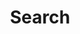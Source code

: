 ---
layout: search
meta_title: Search
meta_description: Search page
title: Search
eleventyNavigation:
  key: Search
  order: 4
---